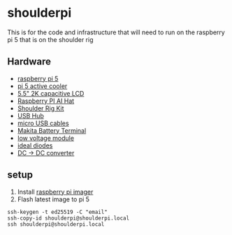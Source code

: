 # shoulderpi
This is for the code and infrastructure that will need to run on the raspberry pi 5 that is on the shoulder rig

## Hardware
- [raspberry pi 5](https://www.raspberrypi.com/products/raspberry-pi-5/)
- [pi 5 active cooler](https://www.raspberrypi.com/products/active-cooler/)
- [5.5" 2K capacitive LCD](https://www.waveshare.com/5.5inch-1440x2560-lcd.htm)
- [Raspberry PI AI Hat](https://www.raspberrypi.com/products/ai-hat/?variant=ai-hat-plus-13)
- [Shoulder Rig Kit](https://www.smallrig.com/Shoulder-Rig-Kit-Classic-Version-4480.html)
- [USB Hub](https://www.amazon.com/dp/B00VDVCQ84)
- [micro USB cables](https://www.amazon.com/dp/B095JZSHXQ)
- [Makita Battery Terminal](https://www.amazon.com/dp/B0DPSPLWFB)
- [low voltage module](https://www.amazon.com/dp/B08H14XTZ8)
- [ideal diodes](https://www.amazon.com/dp/B0DDJFBF3B)
- [DC -> DC converter](https://www.digikey.com/en/products/detail/mean-well-usa-inc/RSD-60G-12/7706258)


## setup

1. Install [raspberry pi imager](https://www.raspberrypi.com/software/)
2. Flash latest image to pi 5

```shell
ssh-keygen -t ed25519 -C "email"
ssh-copy-id shoulderpi@shoulderpi.local
ssh shoulderpi@shoulderpi.local
```